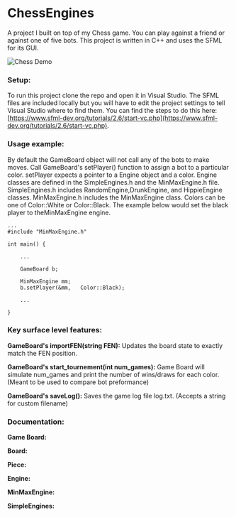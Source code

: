 # ChessEngines

A project I built on top of my Chess game. You can play against a friend or against one of five bots. This project is written in C++ and uses the SFML for its GUI.

![Chess Demo](Interesting%20files/chess_game_vid.gif)

### Setup:

To run this project clone the repo and open it in Visual Studio. The SFML files are included locally but you will have to edit the project settings to tell Visual Studio where to find them. You can find the steps to do this here: [https://www.sfml-dev.org/tutorials/2.6/start-vc.php](https://www.sfml-dev.org/tutorials/2.6/start-vc.php).

### Usage example:

By default the GameBoard object will not call any of the bots to make moves. Call GameBoard's setPlayer() function to assign a bot to a particular color. setPlayer expects a pointer to a Engine object and a color. Engine classes are defined in the SimpleEngines.h and the MinMaxEngine.h file. SimpleEngines.h includes RandomEngine,DrunkEngine, and HippieEngine classes. MinMaxEngine.h includes the MinMaxEngine class. Colors can be one of Color::White or Color::Black. The example below would set the black player to theMinMaxEngine engine.

```
...
#include "MinMaxEngine.h"

int main() {

    ...

    GameBoard b;

    MinMaxEngine mm;
    b.setPlayer(&mm,   Color::Black);

    ...

}
```

### Key surface level features:

**GameBoard's importFEN(string FEN):** Updates the board state to exactly match the FEN position.

**GameBoard's start_tournement(int num_games):** Game Board will simulate num_games and print the number of wins/draws for each color. (Meant to be used to compare bot preformance)

**GameBoard's saveLog():** Saves the game log file log.txt. (Accepts a string for custom filename)

### Documentation:

**Game Board:**


**Board:**


**Piece:**


**Engine:**


**MinMaxEngine:**


**SimpleEngines:**

